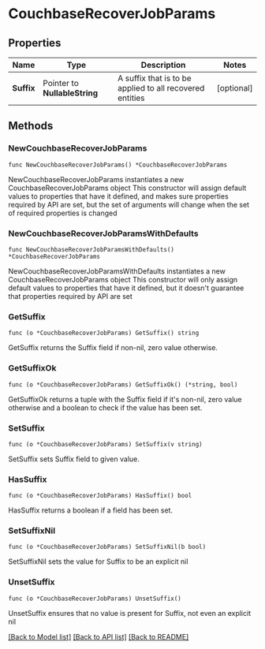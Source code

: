 # CouchbaseRecoverJobParams

## Properties

Name | Type | Description | Notes
------------ | ------------- | ------------- | -------------
**Suffix** | Pointer to **NullableString** | A suffix that is to be applied to all recovered entities | [optional] 

## Methods

### NewCouchbaseRecoverJobParams

`func NewCouchbaseRecoverJobParams() *CouchbaseRecoverJobParams`

NewCouchbaseRecoverJobParams instantiates a new CouchbaseRecoverJobParams object
This constructor will assign default values to properties that have it defined,
and makes sure properties required by API are set, but the set of arguments
will change when the set of required properties is changed

### NewCouchbaseRecoverJobParamsWithDefaults

`func NewCouchbaseRecoverJobParamsWithDefaults() *CouchbaseRecoverJobParams`

NewCouchbaseRecoverJobParamsWithDefaults instantiates a new CouchbaseRecoverJobParams object
This constructor will only assign default values to properties that have it defined,
but it doesn't guarantee that properties required by API are set

### GetSuffix

`func (o *CouchbaseRecoverJobParams) GetSuffix() string`

GetSuffix returns the Suffix field if non-nil, zero value otherwise.

### GetSuffixOk

`func (o *CouchbaseRecoverJobParams) GetSuffixOk() (*string, bool)`

GetSuffixOk returns a tuple with the Suffix field if it's non-nil, zero value otherwise
and a boolean to check if the value has been set.

### SetSuffix

`func (o *CouchbaseRecoverJobParams) SetSuffix(v string)`

SetSuffix sets Suffix field to given value.

### HasSuffix

`func (o *CouchbaseRecoverJobParams) HasSuffix() bool`

HasSuffix returns a boolean if a field has been set.

### SetSuffixNil

`func (o *CouchbaseRecoverJobParams) SetSuffixNil(b bool)`

 SetSuffixNil sets the value for Suffix to be an explicit nil

### UnsetSuffix
`func (o *CouchbaseRecoverJobParams) UnsetSuffix()`

UnsetSuffix ensures that no value is present for Suffix, not even an explicit nil

[[Back to Model list]](../README.md#documentation-for-models) [[Back to API list]](../README.md#documentation-for-api-endpoints) [[Back to README]](../README.md)


